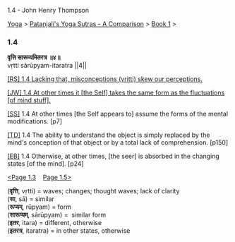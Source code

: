 1.4 - John Henry Thompson 

[Yoga](../../../yoga.html)‎ > ‎[Patanjali's Yoga Sutras - A Comparison](../../patanjani.html)‎ > ‎[Book 1](../book-1.html)‎ > ‎

### 1.4

**वृत्ति सारूप्यमितरत्र ॥४॥**  
vṛtti sārūpyam-itaratra ||4||  
  
  
[\[RS\] 1.4 Lacking that, misconceptions (vritti) skew our perceptions.](http://www.ashtangayoga.info/philosophy/yoga-sutra-patanjali/chapter-1/item/vritti-sarupyam-itaratra-4/)  
  
[\[JW\] 1.4 At other times it \[the Self\] takes the same form as the fluctuations \[of mind stuff\].](http://books.google.com/books?id=YzFImjtOxUwC&pg=PA14&ci=162%2C632%2C721%2C55&source=bookclip)  
  
[\[SS\]](http://www.amazon.com/Yoga-Sutras-Patanjali-Commentary-Satchidananda/dp/0932040381) 1.4 At other times \[the Self appears to\] assume the forms of the mental modifications. \[p7\]  
  
[\[TD\]](http://www.amazon.com/Heart-Yoga-Developing-Personal-Practice/dp/089281764X/ref=sr_1_5?ie=UTF8&qid=1326228195&sr=8-5) 1.4 The ability to understand the object is simply replaced by the mind's conception of that object or by a total lack of comprehension. \[p150\]  
  
[\[EB\]](http://www.amazon.com/Yoga-Sutras-Patanjali-Translation-Commentary/dp/0865477361/ref=sr_1_1?ie=UTF8&s=books&qid=1250508322&sr=1-1) 1.4 Otherwise, at other times, \[the seer\] is absorbed in the changing states \[of the mind\]. \[p24\]  
  
  
[<Page 1.3](13.html)    [Page 1.5>](15.html)  
  
  

  

(**वृत्ति**, vṛtti) = waves; changes; thought waves; lack of clarity  
(**सा**, sā) = similar  
(**रूप्यम्**, rūpyam) = form  
(**सारूप्यम्**, sārūpyam) =  similar form  
(**इतर**, itara) = different, otherwise  
(**इतरत्र**, itaratra) = in other states, otherwise

